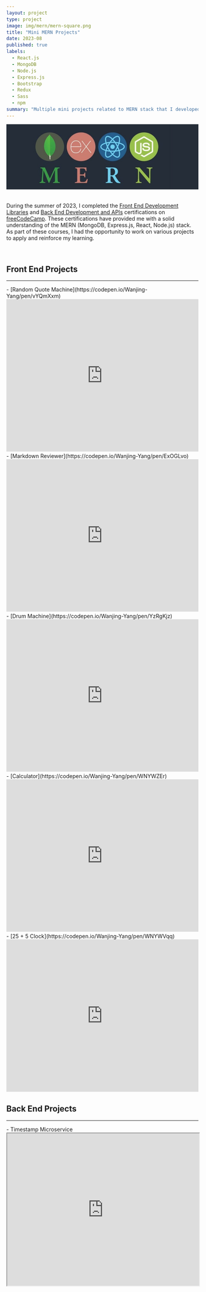 ```yaml
---
layout: project
type: project
image: img/mern/mern-square.png
title: "Mini MERN Projects"
date: 2023-08
published: true
labels:
  - React.js
  - MongoDB
  - Node.js
  - Express.js
  - Bootstrap
  - Redux
  - Sass
  - npm
summary: "Multiple mini projects related to MERN stack that I developed."
---
```


<img class="img-fluid rounded d-block mx-auto" src="../img/mern/mern-header.jpg">
<br/>
<br/>

During the summer of 2023, I completed the [Front End Development Libraries](https://www.freecodecamp.org/learn/front-end-development-libraries/) and [Back End Development and APIs](https://www.freecodecamp.org/learn/back-end-development-and-apis/) certifications on [freeCodeCamp](https://www.freecodecamp.org/learn). These certifications have provided me with a solid understanding of the MERN (MongoDB, Express.js, React, Node.js) stack. As part of these courses, I had the opportunity to work on various projects to apply and reinforce my learning.

<br/>

## Front End Projects

<hr>
- [Random Quote Machine](https://codepen.io/Wanjing-Yang/pen/vYQmXxm)
<iframe height="400" style="width: 100%;" scrolling="no" title="Random Quote Machine" src="https://codepen.io/Wanjing-Yang/embed/vYQmXxm?default-tab=js%2Cresult" frameborder="no" loading="lazy" allowtransparency="true" allowfullscreen="true">
  See the Pen <a href="https://codepen.io/Wanjing-Yang/pen/vYQmXxm">
  Random Quote Machine</a> by Wanjing Yang (<a href="https://codepen.io/Wanjing-Yang">@Wanjing-Yang</a>)
  on <a href="https://codepen.io">CodePen</a>.
</iframe>
- [Markdown Reviewer](https://codepen.io/Wanjing-Yang/pen/ExOGLvo)
<iframe height="400" style="width: 100%;" scrolling="no" title="Markdown Previewer" src="https://codepen.io/Wanjing-Yang/embed/ExOGLvo?default-tab=js%2Cresult" frameborder="no" loading="lazy" allowtransparency="true" allowfullscreen="true">
  See the Pen <a href="https://codepen.io/Wanjing-Yang/pen/ExOGLvo">
  Markdown Previewer</a> by Wanjing Yang (<a href="https://codepen.io/Wanjing-Yang">@Wanjing-Yang</a>)
  on <a href="https://codepen.io">CodePen</a>.
</iframe>
- [Drum Machine](https://codepen.io/Wanjing-Yang/pen/YzRgKjz)
<iframe height="400" style="width: 100%;" scrolling="no" title="Drum Machine" src="https://codepen.io/Wanjing-Yang/embed/YzRgKjz?default-tab=js%2Cresult" frameborder="no" loading="lazy" allowtransparency="true" allowfullscreen="true">
  See the Pen <a href="https://codepen.io/Wanjing-Yang/pen/YzRgKjz">
  Drum Machine</a> by Wanjing Yang (<a href="https://codepen.io/Wanjing-Yang">@Wanjing-Yang</a>)
  on <a href="https://codepen.io">CodePen</a>.
</iframe>
- [Calculator](https://codepen.io/Wanjing-Yang/pen/WNYWZEr)
<iframe height="400" style="width: 100%;" scrolling="no" title="Calculator" src="https://codepen.io/Wanjing-Yang/embed/WNYWZEr?default-tab=js%2Cresult" frameborder="no" loading="lazy" allowtransparency="true" allowfullscreen="true">
  See the Pen <a href="https://codepen.io/Wanjing-Yang/pen/WNYWZEr">
  Calculator</a> by Wanjing Yang (<a href="https://codepen.io/Wanjing-Yang">@Wanjing-Yang</a>)
  on <a href="https://codepen.io">CodePen</a>.
</iframe>
- [25 + 5 Clock](https://codepen.io/Wanjing-Yang/pen/WNYWVqq)
<iframe height="400" style="width: 100%;" scrolling="no" title="25+5 Clock" src="https://codepen.io/Wanjing-Yang/embed/WNYWVqq?default-tab=js%2Cresult" frameborder="no" loading="lazy" allowtransparency="true" allowfullscreen="true">
  See the Pen <a href="https://codepen.io/Wanjing-Yang/pen/WNYWVqq">
  25+5 Clock</a> by Wanjing Yang (<a href="https://codepen.io/Wanjing-Yang">@Wanjing-Yang</a>)
  on <a href="https://codepen.io">CodePen</a>.
</iframe>

<br/>

## Back End Projects

<hr>
- Timestamp Microservice
<iframe src="https://replit.com/@WanjingYang/boilerplate-project-timestamp?embed=true" width="100%" height="400">
- Request Header Parser Microservice
<iframe src="https://replit.com/@WanjingYang/boilerplate-project-headerparser?embed=true" width="100%" height="400">
- URL Shortener Microservice
<iframe src="https://replit.com/@WanjingYang/boilerplate-project-urlshortener?embed=true" width="100%" height="400">
- Exercise Tracker
<iframe src="https://replit.com/@WanjingYang/boilerplate-project-exercisetracker?embed=true" width="100%" height="400">
- File Metadata Microservice
<iframe src="https://replit.com/@WanjingYang/boilerplate-project-filemetadata?embed=true" width="100%" height="400">